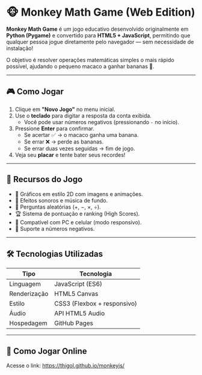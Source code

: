 # 🐵 Monkey Math Game (Web Edition)

**Monkey Math Game** é um jogo educativo desenvolvido originalmente em **Python (Pygame)** e convertido para **HTML5 + JavaScript**, permitindo que qualquer pessoa jogue diretamente pelo navegador — sem necessidade de instalação!  

O objetivo é resolver operações matemáticas simples o mais rápido possível, ajudando o pequeno macaco a ganhar bananas 🍌.

---

## 🎮 **Como Jogar**

1. Clique em **"Novo Jogo"** no menu inicial.  
2. Use o **teclado** para digitar a resposta da conta exibida.  
   - Você pode usar números negativos (pressionando `-` no início).  
3. Pressione **Enter** para confirmar.  
   - Se acertar ✅ → o macaco ganha uma banana.  
   - Se errar ❌ → perde as bananas.  
   - Se errar duas vezes seguidas → fim de jogo.  
4. Veja seu **placar** e tente bater seus recordes!

---

## 🧠 **Recursos do Jogo**

- 🎨 Gráficos em estilo 2D com imagens e animações.  
- 🎵 Efeitos sonoros e música de fundo.  
- 🧩 Perguntas aleatórias (+, −, ×, ÷).  
- 🏆 Sistema de pontuação e ranking (High Scores).  
- 📱 Compatível com PC e celular (modo responsivo).  
- 🔢 Suporte a números negativos.

---

## 🛠️ **Tecnologias Utilizadas**

| Tipo | Tecnologia |
|------|-------------|
| Linguagem | JavaScript (ES6) |
| Renderização | HTML5 Canvas |
| Estilo | CSS3 (Flexbox + responsivo) |
| Áudio | API HTML5 Audio |
| Hospedagem | GitHub Pages |

---

## 🚀 **Como Jogar Online**

Acesse o link: https://thigol.github.io/monkeyjs/
